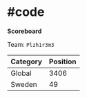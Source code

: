 # #code

**Scoreboard** 

Team: `Plzh1r3m3`

|Category |Position|
|:--------|:-------|
|Global   |3406    |
|Sweden   |49      |
